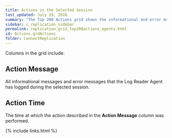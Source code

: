 ```yaml
---
title: Actions in the Selected Session
last_updated: July 29, 2016
summary: "The Top 200 Actions grid shows the informational and error messages logged for the selected session."
sidebar: c_replication_sidebar
permalink: replication_grid_top200actions_agents.html
id: Actions.grdActions
folder: ConnectReplication
---
```


Columns in the grid include:

## Action Message

All informational messages and error messages that the Log Reader Agent has logged during the selected session.

## Action Time

The time at which the action described in the **Action Message** column was performed.


{% include links.html %}
